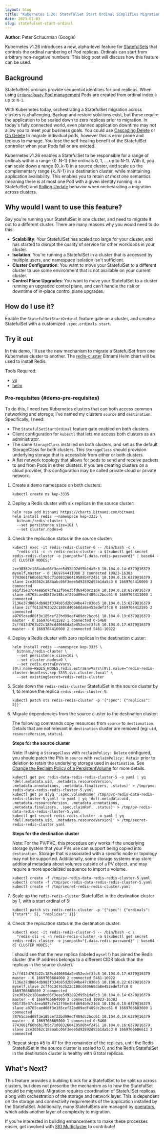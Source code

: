```yaml
---
layout: blog
title: "Kubernetes 1.26: StatefulSet Start Ordinal Simplifies Migration"
date: 2023-01-03
slug: statefulset-start-ordinal
---
```


**Author**: Peter Schuurman (Google)

Kubernetes v1.26 introduces a new, alpha-level feature for
[StatefulSets](/docs/concepts/workloads/controllers/statefulset/) that controls
the ordinal numbering of Pod replicas. Ordinals can start from arbitrary
non-negative numbers. This blog post will discuss how this feature can be
used.

## Background

StatefulSets ordinals provide sequential identities for pod replicas. When using
[`OrderedReady` Pod management](/docs/tutorials/stateful-application/basic-stateful-set/#orderedready-pod-management)
Pods are created from ordinal index `0` up to `N-1`.

With Kubernetes today, orchestrating a StatefulSet migration across clusters is
challenging. Backup and restore solutions exist, but these require the
application to be scaled down to zero replicas prior to migration. In today's
fully connected world, even planned application downtime may not allow you to
meet your business goals. You could use
[Cascading Delete](/docs/tutorials/stateful-application/basic-stateful-set/#cascading-delete)
or
[On Delete](/docs/tutorials/stateful-application/basic-stateful-set/#on-delete)
to migrate individual pods, however this is error prone and tedious to manage.
You lose the self-healing benefit of the StatefulSet controller when your Pods
fail or are evicted.

Kubernetes v1.26 enables a StatefulSet to be responsible for a range of ordinals
within a range {0..N-1} (the ordinals 0, 1, ... up to N-1).
With it, you can scale down a range
{0..k-1} in a source cluster, and scale up the complementary range {k..N-1}
in a destination cluster, while maintaining application availability. This
enables you to retain *at most one* semantics (meaning there is at most one Pod
with a given identity running in a StatefulSet) and
[Rolling Update](/docs/tutorials/stateful-application/basic-stateful-set/#rolling-update)
behavior when orchestrating a migration across clusters.

## Why would I want to use this feature?

Say you're running your StatefulSet in one cluster, and need to migrate it out
to a different cluster. There are many reasons why you would need to do this:
 * **Scalability**: Your StatefulSet has scaled too large for your cluster, and
   has started to disrupt the quality of service for other workloads in your
   cluster.
 * **Isolation**: You're running a StatefulSet in a cluster that is accessed 
   by multiple users, and namespace isolation isn't sufficient.
 * **Cluster Configuration**: You want to move your StatefulSet to a different
   cluster to use some environment that is not available on your current
   cluster.
 * **Control Plane Upgrades**: You want to move your StatefulSet to a cluster
   running an upgraded control plane, and can't handle the risk or downtime of
   in-place control plane upgrades.

## How do I use it?

Enable the `StatefulSetStartOrdinal` feature gate on a cluster, and create a
StatefulSet with a customized `.spec.ordinals.start`.

## Try it out

In this demo, I'll use the new mechanism to migrate a
StatefulSet from one Kubernetes cluster to another. The
[redis-cluster](https://github.com/bitnami/charts/tree/main/bitnami/redis-cluster)
Bitnami Helm chart will be used to install Redis.

Tools Required:
 * [yq](https://github.com/mikefarah/yq)
 * [helm](https://helm.sh/docs/helm/helm_install/)

### Pre-requisites {#demo-pre-requisites}

To do this, I need two Kubernetes clusters that can both access common
networking and storage; I've named my clusters `source` and `destination`.
Specifically, I need:

* The `StatefulSetStartOrdinal` feature gate enabled on both clusters.
* Client configuration for `kubectl` that lets me access both clusters as an
  administrator.
* The same `StorageClass` installed on both clusters, and set as the default
  StorageClass for both clusters. This `StorageClass` should provision
  underlying storage that is accessible from either or both clusters.
* A flat network topology that allows for pods to send and receive packets to
  and from Pods in either clusters. If you are creating clusters on a cloud
  provider, this configuration may be called private cloud or private network.

1. Create a demo namespace on both clusters:

   ```
   kubectl create ns kep-3335
   ```

2. Deploy a Redis cluster with six replicas in the source cluster:

   ```
   helm repo add bitnami https://charts.bitnami.com/bitnami
   helm install redis --namespace kep-3335 \
     bitnami/redis-cluster \
     --set persistence.size=1Gi \
     --set cluster.nodes=6
   ```

3. Check the replication status in the source cluster:

   ```
   kubectl exec -it redis-redis-cluster-0 -- /bin/bash -c \
     "redis-cli -c -h redis-redis-cluster -a $(kubectl get secret redis-redis-cluster -o jsonpath="{.data.redis-password}" | base64 -d) CLUSTER NODES;"
   ```

   ```
   2ce30362c188aabc06f3eee5d92892d95b1da5c3 10.104.0.14:6379@16379 myself,master - 0 1669764411000 3 connected 10923-16383                                                                                                                                              
   7743661f60b6b17b5c71d083260419588b4f2451 10.104.0.16:6379@16379 slave 2ce30362c188aabc06f3eee5d92892d95b1da5c3 0 1669764410000 3 connected                                                                                             
   961f35e37c4eea507cfe12f96e3bfd694b9c21d4 10.104.0.18:6379@16379 slave a8765caed08f3e185cef22bd09edf409dc2bcc61 0 1669764411000 1 connected                                                                                                             
   7136e37d8864db983f334b85d2b094be47c830e5 10.104.0.15:6379@16379 slave 2cff613d763b22c180cd40668da8e452edef3fc8 0 1669764412595 2 connected                                                                                                                    
   a8765caed08f3e185cef22bd09edf409dc2bcc61 10.104.0.19:6379@16379 master - 0 1669764411592 1 connected 0-5460                                                                                                                                                   
   2cff613d763b22c180cd40668da8e452edef3fc8 10.104.0.17:6379@16379 master - 0 1669764410000 2 connected 5461-10922
   ```

4. Deploy a Redis cluster with zero replicas in the destination cluster:

   ```
   helm install redis --namespace kep-3335 \
     bitnami/redis-cluster \
     --set persistence.size=1Gi \
     --set cluster.nodes=0 \
     --set redis.extraEnvVars\[0\].name=REDIS_NODES,redis.extraEnvVars\[0\].value="redis-redis-cluster-headless.kep-3335.svc.cluster.local" \
     --set existingSecret=redis-redis-cluster
   ```

5. Scale down the `redis-redis-cluster` StatefulSet in the source cluster by 1,
   to remove the replica `redis-redis-cluster-5`:

   ```
   kubectl patch sts redis-redis-cluster -p '{"spec": {"replicas": 5}}'
   ```

6. Migrate dependencies from the source cluster to the destination cluster:

   The following commands copy resources from `source` to `destionation`. Details
   that are not relevant in `destination` cluster are removed (eg: `uid`,
   `resourceVersion`, `status`).

   **Steps for the source cluster**

   Note: If using a `StorageClass` with `reclaimPolicy: Delete` configured, you
         should patch the PVs in `source` with `reclaimPolicy: Retain` prior to
         deletion to retain the underlying storage used in `destination`. See
         [Change the Reclaim Policy of a PersistentVolume](/docs/tasks/administer-cluster/change-pv-reclaim-policy/)
         for more details.

   ```
   kubectl get pvc redis-data-redis-redis-cluster-5 -o yaml | yq 'del(.metadata.uid, .metadata.resourceVersion, .metadata.annotations, .metadata.finalizers, .status)' > /tmp/pvc-redis-data-redis-redis-cluster-5.yaml
   kubectl get pv $(yq '.spec.volumeName' /tmp/pvc-redis-data-redis-redis-cluster-5.yaml) -o yaml | yq 'del(.metadata.uid, .metadata.resourceVersion, .metadata.annotations, .metadata.finalizers, .spec.claimRef, .status)' > /tmp/pv-redis-data-redis-redis-cluster-5.yaml
   kubectl get secret redis-redis-cluster -o yaml | yq 'del(.metadata.uid, .metadata.resourceVersion)' > /tmp/secret-redis-redis-cluster.yaml
   ```

   **Steps for the destination cluster**

   Note: For the PV/PVC, this procedure only works if the underlying storage system
         that your PVs use can support being copied into `destination`. Storage
         that is associated with a specific node or topology may not be supported.
         Additionally, some storage systems may store addtional metadata about
         volumes outside of a PV object, and may require a more specialized
         sequence to import a volume.

   ```
   kubectl create -f /tmp/pv-redis-data-redis-redis-cluster-5.yaml
   kubectl create -f /tmp/pvc-redis-data-redis-redis-cluster-5.yaml
   kubectl create -f /tmp/secret-redis-redis-cluster.yaml
   ```

7. Scale up the `redis-redis-cluster` StatefulSet in the destination cluster by
   1, with a start ordinal of 5:

   ```
   kubectl patch sts redis-redis-cluster -p '{"spec": {"ordinals": {"start": 5}, "replicas": 1}}'
   ```

8. Check the replication status in the destination cluster:

   ```
   kubectl exec -it redis-redis-cluster-5 -- /bin/bash -c \
     "redis-cli -c -h redis-redis-cluster -a $(kubectl get secret redis-redis-cluster -o jsonpath="{.data.redis-password}" | base64 -d) CLUSTER NODES;"
   ```

   I should see that the new replica (labeled `myself`) has joined the Redis
   cluster (the IP address belongs to a different CIDR block than the
   replicas in the source cluster).

   ```
   2cff613d763b22c180cd40668da8e452edef3fc8 10.104.0.17:6379@16379 master - 0 1669766684000 2 connected 5461-10922
   7136e37d8864db983f334b85d2b094be47c830e5 10.108.0.22:6379@16379 myself,slave 2cff613d763b22c180cd40668da8e452edef3fc8 0 1669766685609 2 connected
   2ce30362c188aabc06f3eee5d92892d95b1da5c3 10.104.0.14:6379@16379 master - 0 1669766684000 3 connected 10923-16383
   961f35e37c4eea507cfe12f96e3bfd694b9c21d4 10.104.0.18:6379@16379 slave a8765caed08f3e185cef22bd09edf409dc2bcc61 0 1669766683600 1 connected
   a8765caed08f3e185cef22bd09edf409dc2bcc61 10.104.0.19:6379@16379 master - 0 1669766685000 1 connected 0-5460
   7743661f60b6b17b5c71d083260419588b4f2451 10.104.0.16:6379@16379 slave 2ce30362c188aabc06f3eee5d92892d95b1da5c3 0 1669766686613 3 connected
   ```

9. Repeat steps #5 to #7 for the remainder of the replicas, until the
   Redis StatefulSet in the source cluster is scaled to 0, and the Redis
   StatefulSet in the destination cluster is healthy with 6 total replicas.

## What's Next?

This feature provides a building block for a StatefulSet to be split up across
clusters, but does not prescribe the mechanism as to how the StatefulSet should
be migrated. Migration requires coordination of StatefulSet replicas, along with
orchestration of the storage and network layer. This is dependent on the storage
and connectivity requirements of the application installed by the StatefulSet.
Additionally, many StatefulSets are managed by
[operators](/docs/concepts/extend-kubernetes/operator/), which adds another
layer of complexity to migration.

If you're interested in building enhancements to make these processes easier,
get involved with
[SIG Multicluster](https://github.com/kubernetes/community/blob/master/sig-multicluster)
to contribute!
